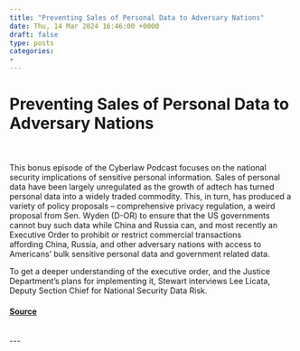 ```yaml
---
title: "Preventing Sales of Personal Data to Adversary Nations"
date: Thu, 14 Mar 2024 16:46:00 +0000
draft: false
type: posts
categories: 
- 
---
```

# Preventing Sales of Personal Data to Adversary Nations

<br/>

<br/>
This bonus episode of the Cyberlaw Podcast focuses on the national security implications of sensitive personal information. Sales of personal data have been largely unregulated as the growth of adtech has turned personal data into a widely traded commodity. This, in turn, has produced a variety of policy proposals – comprehensive privacy regulation, a weird proposal from Sen. Wyden (D-OR) to ensure that the US governments cannot buy such data while China and Russia can, and most recently an Executive Order to prohibit or restrict commercial transactions affording China, Russia, and other adversary nations with access to Americans’ bulk sensitive personal data and government related data. 

To get a deeper understanding of the executive order, and the Justice Department’s plans for implementing it, Stewart interviews Lee Licata, Deputy Section Chief for National Security Data Risk.

#### [Source](https://sites.libsyn.com/52286/preventing-sales-of-personal-data-to-adversary-nations)

<br/>
---
